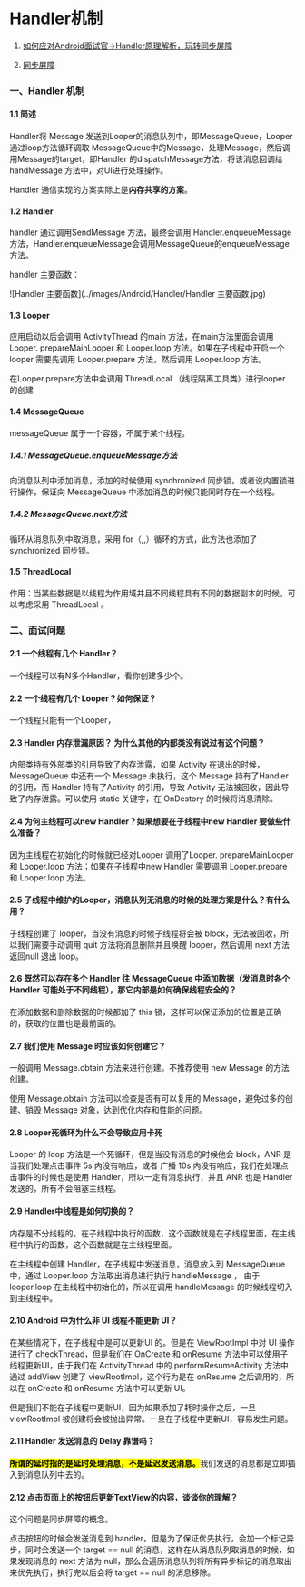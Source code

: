 # Handler机制

1. [如何应对Android面试官->Handler原理解析，玩转同步屏障](https://juejin.cn/post/7342420969879175219?searchId=20240703151722A28B3E2E65592C1088B8)

2. [同步屏障](https://juejin.cn/post/7336973329428561929?searchId=20240703151722A28B3E2E65592C1088B8)

### 一、Handler 机制

#### 1.1 简述

Handler将 Message 发送到Looper的消息队列中，即MessageQueue，Looper 通过loop方法循环调取 MessageQueue中的Message，处理Message，然后调用Message的target，即Handler 的dispatchMessage方法，将该消息回调给 handMessage 方法中，对UI进行处理操作。

Handler 通信实现的方案实际上是**内存共享的方案**。

#### 1.2 Handler

handler 通过调用SendMessage 方法，最终会调用 Handler.enqueueMessage方法，Handler.enqueueMessage会调用MessageQueue的enqueueMessage方法。

handler 主要函数：

![Handler 主要函数](../images/Android/Handler/Handler 主要函数.jpg)

#### 1.3 Looper

应用启动以后会调用 ActivityThread 的main 方法，在main方法里面会调用 Looper. prepareMainLooper  和 Looper.loop 方法。如果在子线程中开启一个looper 需要先调用 Looper.prepare 方法，然后调用 Looper.loop 方法。

在Looper.prepare方法中会调用 ThreadLocal （线程隔离工具类）进行looper 的创建

#### 1.4 MessageQueue

messageQueue 属于一个容器，不属于某个线程。

##### 1.4.1 MessageQueue.enqueueMessage方法

向消息队列中添加消息，添加的时候使用  synchronized 同步锁，或者说内置锁进行操作，保证向 MessageQueue 中添加消息的时候只能同时存在一个线程。

##### 1.4.2 MessageQueue.next方法

循环从消息队列中取消息，采用 for（,,）循环的方式，此方法也添加了  synchronized 同步锁。

#### 1.5 ThreadLocal

作用：当某些数据是以线程为作用域并且不同线程具有不同的数据副本的时候，可以考虑采用 ThreadLocal 。



### 二、面试问题

#### 2.1 一个线程有几个 Handler？

一个线程可以有N多个Handler，看你创建多少个。

#### 2.2 一个线程有几个 Looper？如何保证？

一个线程只能有一个Looper，

#### 2.3 Handler 内存泄漏原因？ 为什么其他的内部类没有说过有这个问题？

内部类持有外部类的引用导致了内存泄露，如果 Activity 在退出的时候，MessageQueue 中还有一个 Message 未执行，这个 Message 持有了Handler 的引用，而 Handler 持有了Activity 的引用，导致 Activity 无法被回收，因此导致了内存泄露。可以使用 static 关键字，在 OnDestory 的时候将消息清除。

#### 2.4 为何主线程可以new Handler？如果想要在子线程中new Handler 要做些什么准备？

因为主线程在初始化的时候就已经对Looper 调用了Looper. prepareMainLooper  和 Looper.loop 方法；如果在子线程中new  Handler 需要调用 Looper.prepare 和 Looper.loop 方法。

#### 2.5 子线程中维护的Looper，消息队列无消息的时候的处理方案是什么？有什么用？

子线程创建了 looper，当没有消息的时候子线程将会被 block，无法被回收，所以我们需要手动调用 quit 方法将消息删除并且唤醒 looper，然后调用 next 方法返回null 退出 loop。

####  2.6 既然可以存在多个 Handler 往 MessageQueue 中添加数据（发消息时各个 Handler 可能处于不同线程），那它内部是如何确保线程安全的？

在添加数据和删除数据的时候都加了 this 锁，这样可以保证添加的位置是正确的，获取的位置也是最前面的。

#### 2.7 我们使用 Message 时应该如何创建它？

一般调用 Message.obtain 方法来进行创建。不推荐使用 new Message 的方法创建。

使用 Message.obtain 方法可以检查是否有可以复用的 Message，避免过多的创建、销毁 Message 对象，达到优化内存和性能的问题。

#### 2.8 Looper死循环为什么不会导致应用卡死

Looper 的 loop 方法是一个死循环，但是当没有消息的时候他会 block，ANR 是当我们处理点击事件 5s 内没有响应，或者 广播 10s 内没有响应，我们在处理点击事件的时候也是使用 Handler，所以一定有消息执行，并且 ANR 也是 Handler 发送的，所有不会阻塞主线程。

#### 2.9 Handler中线程是如何切换的？

内存是不分线程的。在子线程中执行的函数，这个函数就是在子线程里面，在主线程中执行的函数，这个函数就是在主线程里面。

在主线程中创建 Handler，在子线程中发送消息，消息放入到 MessageQueue 中，通过 Looper.loop 方法取出消息进行执行 handleMessage ， 由于looper.loop 在主线程中初始化的，所以在调用 handleMessage 的时候线程切入到主线程中。

#### 2.10 Android 中为什么非 UI 线程不能更新 UI？

在某些情况下，在子线程中是可以更新UI 的。但是在 ViewRootImpl 中对 UI 操作进行了 checkThread，但是我们在 OnCreate 和 onResume 方法中可以使用子线程更新UI，由于我们在 ActivityThread 中的 performResumeActivity 方法中通过 addView 创建了 viewRootImpl，这个行为是在 onResume 之后调用的，所以在 onCreate 和 onResume 方法中可以更新 UI。

但是我们不能在子线程中更新UI，因为如果添加了耗时操作之后，一旦 viewRootImpl 被创建将会被抛出异常。一旦在子线程中更新UI，容易发生问题。

#### 2.11 Handler 发送消息的 Delay 靠谱吗？

<mark>**所谓的延时指的是延时处理消息，不是延迟发送消息。**</mark>我们发送的消息都是立即插入到消息队列中去的。



#### 2.12 点击页面上的按钮后更新TextView的内容，谈谈你的理解？

这个问题是同步屏障的概念。

点击按钮的时候会发送消息到 handler，但是为了保证优先执行，会加一个标记异步，同时会发送一个 target == null 的消息，这样在从消息队列取消息的时候，如果发现消息的 next 方法为 null，那么会遍历消息队列将所有异步标记的消息取出来优先执行，执行完以后会将 target == null 的消息移除。



